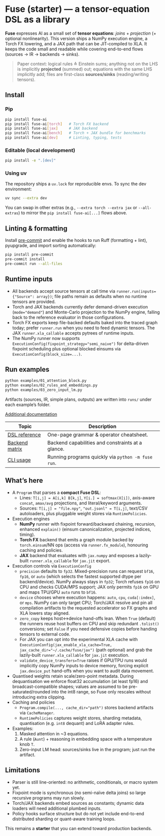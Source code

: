 # Fuse (starter) — a tensor-equation DSL as a library

**Fuse** expresses AI as a small set of **tensor equations**: *joins* + *projection* (+ optional nonlinearity).
This version ships a NumPy execution engine, a Torch FX lowering, and a JAX path that can be JIT-compiled to XLA.
It keeps the code small and readable while covering end-to-end flows (sources → IR → backends → sinks).

> Paper context: logical rules ≙ Einstein sums; anything not on the LHS is implicitly **projected** (summed) out;
> equations with the same LHS implicitly add; files are first-class **sources/sinks** (reading/writing tensors).

## Install

### Pip

```bash
pip install fuse-ai
pip install fuse-ai[torch]   # Torch FX backend
pip install fuse-ai[jax]     # JAX backend
pip install fuse-ai[bench]   # Torch + JAX bundle for benchmarks
pip install fuse-ai[dev]     # Linting, typing, tests
```

### Editable (local development)

```bash
pip install -e ".[dev]"
```

### Using uv

The repository ships a `uv.lock` for reproducible envs. To sync the dev environment:

```bash
uv sync --extra dev
```

You can swap in other extras (e.g., `--extra torch --extra jax` or `--all-extras`) to mirror the `pip install fuse-ai[...]` flows above.

## Linting & formatting

Install [pre-commit](https://pre-commit.com) and enable the hooks to run Ruff (formatting + lint), pyupgrade, and import sorting automatically:

```bash
pip install pre-commit
pre-commit install
pre-commit run --all-files
```

## Runtime inputs

- All backends accept source tensors at call time via `runner.run(inputs={"Source": array})`; file paths remain as defaults when no runtime tensors are provided.
- Torch and JAX backends currently defer demand-driven execution (`mode="demand"`) and Monte-Carlo projection to the NumPy engine, falling back to the reference evaluator in those configurations.
- Torch FX exports keep file-backed defaults baked into the traced graph today; prefer `runner.run` when you need to feed dynamic tensors. The JAX `runner.xla_callable` accepts pytrees of runtime inputs.
- The NumPy runner now supports `ExecutionConfig(fixpoint_strategy="semi_naive")` for delta-driven fixpoint scheduling plus optional blocked einsums via `ExecutionConfig(block_size=...)`.

## Run examples

```bash
python examples/01_attention_block.py
python examples/02_rules_and_embeddings.py
python examples/03_zero_input_lm.py
```

Artifacts (sources, IR, simple plans, outputs) are written into `runs/` under each example’s folder.

[Additional documentation](docs/)

| Topic | Description |
| ----- | ----------- |
| [DSL reference](docs/dsl_reference.md) | One-page grammar & operator cheatsheet. |
| [Backend matrix](docs/backend_matrix.md) | Backend capabilities and constraints at a glance. |
| [CLI usage](docs/cli.md) | Running programs quickly via `python -m fuse run`. |

## What’s here

- A `Program` that parses a **compact Fuse DSL**:
  - Lines: `T[i,j] = A[i,k] B[k,j]`, `Y[i.] = softmax(X[i])`, axis-aware `concat`, `amax/avg` projections, and literal/keyword arguments.
  - Sources: `T[i,j] = "file.npy"`, `"out.jsonl" = T[i,j]`, text/CSV autoloaders, plus pluggable weight stores via `RuntimePolicies`.
- Execution engines
  - **NumPy** runner with fixpoint forward/backward chaining, recursion, enhanced `explain()` (einsum canonicalization, projected indices, timing).
  - **Torch FX** backend that emits a graph module backed by `torch.einsum`/NN ops (access via `runner.fx_module`), honouring caching and policies.
  - **JAX** backend that evaluates with `jax.numpy` and exposes a lazily-built `runner.xla_callable` for `jax.jit` export.
- Execution controls via `ExecutionConfig`
  - `precision` defaults to `fp32`. Mixed-precision runs can request `bf16`, `fp16`, or `auto` (which selects the fastest supported dtype per backend/device). NumPy always stays in `fp32`; Torch refuses `fp16` on CPU and checks CUDA/MPS support; JAX only permits `fp16` on GPU and maps TPU/GPU `auto` runs to `bf16`.
  - `device` chooses where execution happens: `auto`, `cpu`, `cuda[:index]`, or `mps`. NumPy can only target CPU; Torch/JAX resolve and pin all compilation artifacts to the requested accelerator so FX graphs and XLA lowers stay aligned.
  - `zero_copy` keeps host↔device hand-offs lean. When `True` (default) the runners reuse host buffers on CPU and skip redundant `.tolist()` conversions; set `False` if you need defensive copies before handing tensors to external code.
  - For JAX you can opt into the experimental XLA cache with `ExecutionConfig(jax_enable_xla_cache=True, jax_cache_dir="~/.cache/fuse/jax")` (path optional) and grab the lazily-built `runner.xla_callable` for `jax.jit` execution.
  - `validate_device_transfers=True` raises if GPU/TPU runs would implicitly copy NumPy inputs to device memory, forcing explicit `jax.device_put` hand-offs when you want to audit data movement.
- Quantised weights retain scale/zero-point metadata. During dequantisation we enforce float32 accumulation (at least fp16) and broadcast-compatible shapes; values are assumed to be pre-saturated/rounded into the int8 range, so Fuse only rescales without introducing extra clipping.
- Caching and policies
  - `Program.compile(..., cache_dir="path")` stores backend artifacts via `CacheManager`.
  - `RuntimePolicies` captures weight stores, sharding metadata, quantisation (e.g. `int8` dequant) and LoRA adapter rules.
- Examples:
  1. Masked attention in ~3 equations.
  2. A rule (`Aunt`) + reasoning in embedding space with a temperature knob `T`.
  3. Zero-input LM head: sources/sinks live in the program; just run the artifact.

## Limitations

- Parser is still line-oriented: no arithmetic, conditionals, or macro system yet.
- Fixpoint mode is synchronous (no semi-naïve delta joins) so large recursive programs may run slowly.
- Torch/JAX backends embed sources as constants; dynamic data loaders will need additional plumbed inputs.
- Policy hooks surface structure but do not yet include end-to-end distributed sharding or quant-aware training loops.

This remains a **starter** that you can extend toward production backends.
